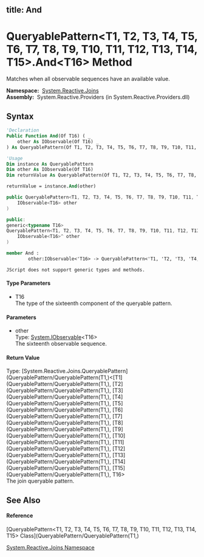 title: And
---
# QueryablePattern\<T1, T2, T3, T4, T5, T6, T7, T8, T9, T10, T11, T12, T13, T14, T15\>.And\<T16\> Method

Matches when all observable sequences have an available value.

**Namespace:**  [System.Reactive.Joins](System.Reactive.Joins/System.Reactive.Joins)  
**Assembly:**  System.Reactive.Providers (in System.Reactive.Providers.dll)

## Syntax

```vb
'Declaration
Public Function And(Of T16) ( _
    other As IObservable(Of T16) _
) As QueryablePattern(Of T1, T2, T3, T4, T5, T6, T7, T8, T9, T10, T11, T12, T13, T14, T15, T16)
```

```vb
'Usage
Dim instance As QueryablePattern
Dim other As IObservable(Of T16)
Dim returnValue As QueryablePattern(Of T1, T2, T3, T4, T5, T6, T7, T8, T9, T10, T11, T12, T13, T14, T15, T16)

returnValue = instance.And(other)
```

```csharp
public QueryablePattern<T1, T2, T3, T4, T5, T6, T7, T8, T9, T10, T11, T12, T13, T14, T15, T16> And<T16>(
    IObservable<T16> other
)
```

```c++
public:
generic<typename T16>
QueryablePattern<T1, T2, T3, T4, T5, T6, T7, T8, T9, T10, T11, T12, T13, T14, T15, T16>^ And(
    IObservable<T16>^ other
)
```

```fsharp
member And : 
        other:IObservable<'T16> -> QueryablePattern<'T1, 'T2, 'T3, 'T4, 'T5, 'T6, 'T7, 'T8, 'T9, 'T10, 'T11, 'T12, 'T13, 'T14, 'T15, 'T16> 
```

```jscript
JScript does not support generic types and methods.
```

#### Type Parameters

- T16  
  The type of the sixteenth component of the queryable pattern.

#### Parameters

- other  
  Type: [System.IObservable](https://msdn.microsoft.com/en-us/library/Dd990377)\<T16\>  
  The sixteenth observable sequence.

#### Return Value

Type: [System.Reactive.Joins.QueryablePattern](QueryablePattern/QueryablePattern(T1,)\<[T1](QueryablePattern/QueryablePattern(T1,), [T2](QueryablePattern/QueryablePattern(T1,), [T3](QueryablePattern/QueryablePattern(T1,), [T4](QueryablePattern/QueryablePattern(T1,), [T5](QueryablePattern/QueryablePattern(T1,), [T6](QueryablePattern/QueryablePattern(T1,), [T7](QueryablePattern/QueryablePattern(T1,), [T8](QueryablePattern/QueryablePattern(T1,), [T9](QueryablePattern/QueryablePattern(T1,), [T10](QueryablePattern/QueryablePattern(T1,), [T11](QueryablePattern/QueryablePattern(T1,), [T12](QueryablePattern/QueryablePattern(T1,), [T13](QueryablePattern/QueryablePattern(T1,), [T14](QueryablePattern/QueryablePattern(T1,), [T15](QueryablePattern/QueryablePattern(T1,), T16\>  
The join queryable pattern.

## See Also

#### Reference

[QueryablePattern\<T1, T2, T3, T4, T5, T6, T7, T8, T9, T10, T11, T12, T13, T14, T15\> Class](QueryablePattern/QueryablePattern(T1,)

[System.Reactive.Joins Namespace](System.Reactive.Joins/System.Reactive.Joins)
